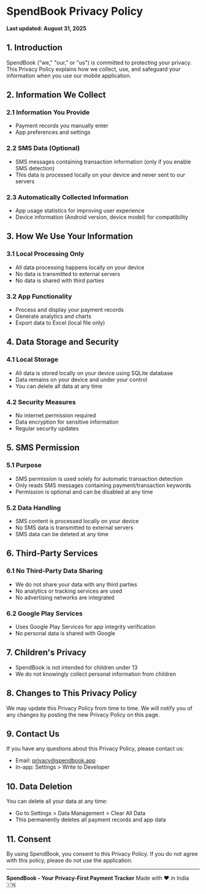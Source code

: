 # SpendBook Privacy Policy

**Last updated: August 31, 2025**

## 1. Introduction

SpendBook ("we," "our," or "us") is committed to protecting your privacy. This Privacy Policy explains how we collect, use, and safeguard your information when you use our mobile application.

## 2. Information We Collect

### 2.1 Information You Provide

- Payment records you manually enter
- App preferences and settings

### 2.2 SMS Data (Optional)

- SMS messages containing transaction information (only if you enable SMS detection)
- This data is processed locally on your device and never sent to our servers

### 2.3 Automatically Collected Information

- App usage statistics for improving user experience
- Device information (Android version, device model) for compatibility

## 3. How We Use Your Information

### 3.1 Local Processing Only

- All data processing happens locally on your device
- No data is transmitted to external servers
- No data is shared with third parties

### 3.2 App Functionality

- Process and display your payment records
- Generate analytics and charts
- Export data to Excel (local file only)

## 4. Data Storage and Security

### 4.1 Local Storage

- All data is stored locally on your device using SQLite database
- Data remains on your device and under your control
- You can delete all data at any time

### 4.2 Security Measures

- No internet permission required
- Data encryption for sensitive information
- Regular security updates

## 5. SMS Permission

### 5.1 Purpose

- SMS permission is used solely for automatic transaction detection
- Only reads SMS messages containing payment/transaction keywords
- Permission is optional and can be disabled at any time

### 5.2 Data Handling

- SMS content is processed locally on your device
- No SMS data is transmitted to external servers
- SMS data can be deleted at any time

## 6. Third-Party Services

### 6.1 No Third-Party Data Sharing

- We do not share your data with any third parties
- No analytics or tracking services are used
- No advertising networks are integrated

### 6.2 Google Play Services

- Uses Google Play Services for app integrity verification
- No personal data is shared with Google

## 7. Children's Privacy

- SpendBook is not intended for children under 13
- We do not knowingly collect personal information from children

## 8. Changes to This Privacy Policy

We may update this Privacy Policy from time to time. We will notify you of any changes by posting the new Privacy Policy on this page.

## 9. Contact Us

If you have any questions about this Privacy Policy, please contact us:

- Email: privacy@spendbook.app
- In-app: Settings > Write to Developer

## 10. Data Deletion

You can delete all your data at any time:

- Go to Settings > Data Management > Clear All Data
- This permanently deletes all payment records and app data

## 11. Consent

By using SpendBook, you consent to this Privacy Policy. If you do not agree with this policy, please do not use the application.

---

**SpendBook - Your Privacy-First Payment Tracker**
Made with ❤️ in India 🇮🇳
